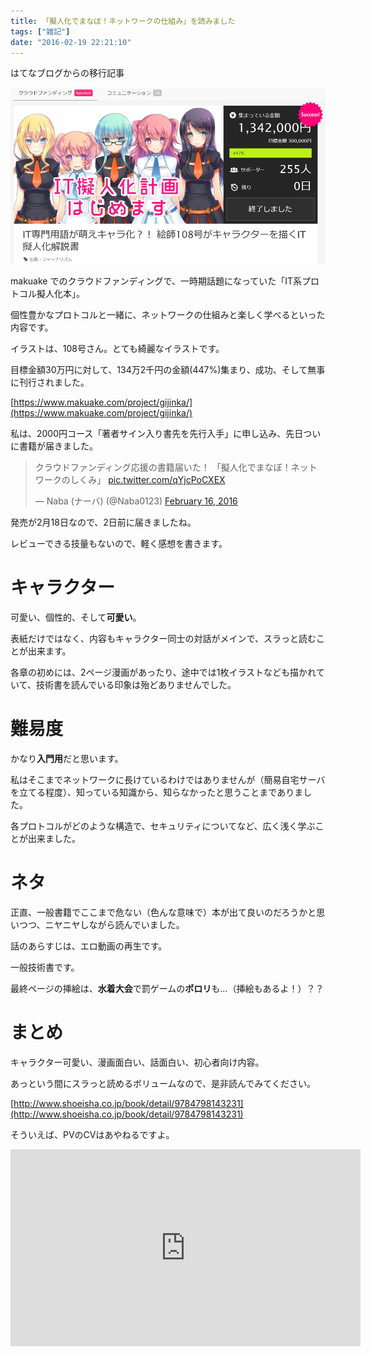 ```yaml
---
title: 「擬人化でまなぼ！ネットワークの仕組み」を読みました
tags: ["雑記"]
date: "2016-02-19 22:21:10"
---
```


<div class="alert info">
はてなブログからの移行記事
</div>

![](20160219221839.png)

makuake でのクラウドファンディングで、一時期話題になっていた「IT系プロトコル擬人化本」。

個性豊かなプロトコルと一緒に、ネットワークの仕組みと楽しく学べるといった内容です。

イラストは、108号さん。とても綺麗なイラストです。

目標金額30万円に対して、134万2千円の金額(447%)集まり、成功、そして無事に刊行されました。

[https://www.makuake.com/project/gijinka/](https://www.makuake.com/project/gijinka/)

私は、2000円コース「著者サイン入り書先を先行入手」に申し込み、先日ついに書籍が届きました。

<blockquote class="twitter-tweet"><p lang="ja" dir="ltr">クラウドファンディング応援の書籍届いた！ 「擬人化でまなぼ！ネットワークのしくみ」 <a href="https://t.co/qYjcPoCXEX">pic.twitter.com/qYjcPoCXEX</a></p>&mdash; Naba (ナーバ) (@Naba0123) <a href="https://twitter.com/Naba0123/status/699549771938148352?ref_src=twsrc%5Etfw">February 16, 2016</a></blockquote> <script async src="https://platform.twitter.com/widgets.js" charset="utf-8"></script>

発売が2月18日なので、2日前に届きましたね。

レビューできる技量もないので、軽く感想を書きます。

# キャラクター

可愛い、個性的、そして**可愛い**。

表紙だけではなく、内容もキャラクター同士の対話がメインで、スラっと読むことが出来ます。

各章の初めには、2ページ漫画があったり、途中では1枚イラストなども描かれていて、技術書を読んでいる印象は殆どありませんでした。

# 難易度

かなり**入門用**だと思います。

私はそこまでネットワークに長けているわけではありませんが（簡易自宅サーバを立てる程度）、知っている知識から、知らなかったと思うことまでありました。

各プロトコルがどのような構造で、セキュリティについてなど、広く浅く学ぶことが出来ました。

# ネタ

正直、一般書籍でここまで危ない（色んな意味で）本が出て良いのだろうかと思いつつ、ニヤニヤしながら読んでいました。

話のあらすじは、エロ動画の再生です。

一般技術書です。

最終ページの挿絵は、**水着大会**で罰ゲームの**ポロリ**も…（挿絵もあるよ！）？？

# まとめ

キャラクター可愛い、漫画面白い、話面白い、初心者向け内容。

あっという間にスラっと読めるボリュームなので、是非読んでみてください。

[http://www.shoeisha.co.jp/book/detail/9784798143231](http://www.shoeisha.co.jp/book/detail/9784798143231)

そういえば、PVのCVはあやねるですよ。

<div class="embed-youtube">
<iframe width="560" height="315" src="https://www.youtube.com/embed/YrzrfbjBiLk" frameborder="0" allow="accelerometer; autoplay; encrypted-media; gyroscope; picture-in-picture" allowfullscreen></iframe>
</div>
